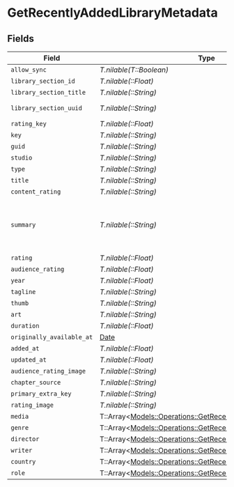 # GetRecentlyAddedLibraryMetadata


## Fields

| Field                                                                                                                                                                                                                              | Type                                                                                                                                                                                                                               | Required                                                                                                                                                                                                                           | Description                                                                                                                                                                                                                        | Example                                                                                                                                                                                                                            |
| ---------------------------------------------------------------------------------------------------------------------------------------------------------------------------------------------------------------------------------- | ---------------------------------------------------------------------------------------------------------------------------------------------------------------------------------------------------------------------------------- | ---------------------------------------------------------------------------------------------------------------------------------------------------------------------------------------------------------------------------------- | ---------------------------------------------------------------------------------------------------------------------------------------------------------------------------------------------------------------------------------- | ---------------------------------------------------------------------------------------------------------------------------------------------------------------------------------------------------------------------------------- |
| `allow_sync`                                                                                                                                                                                                                       | *T.nilable(T::Boolean)*                                                                                                                                                                                                            | :heavy_minus_sign:                                                                                                                                                                                                                 | N/A                                                                                                                                                                                                                                |                                                                                                                                                                                                                                    |
| `library_section_id`                                                                                                                                                                                                               | *T.nilable(::Float)*                                                                                                                                                                                                               | :heavy_minus_sign:                                                                                                                                                                                                                 | N/A                                                                                                                                                                                                                                | 1                                                                                                                                                                                                                                  |
| `library_section_title`                                                                                                                                                                                                            | *T.nilable(::String)*                                                                                                                                                                                                              | :heavy_minus_sign:                                                                                                                                                                                                                 | N/A                                                                                                                                                                                                                                | Movies                                                                                                                                                                                                                             |
| `library_section_uuid`                                                                                                                                                                                                             | *T.nilable(::String)*                                                                                                                                                                                                              | :heavy_minus_sign:                                                                                                                                                                                                                 | N/A                                                                                                                                                                                                                                | 322a231a-b7f7-49f5-920f-14c61199cd30                                                                                                                                                                                               |
| `rating_key`                                                                                                                                                                                                                       | *T.nilable(::Float)*                                                                                                                                                                                                               | :heavy_minus_sign:                                                                                                                                                                                                                 | N/A                                                                                                                                                                                                                                | 59398                                                                                                                                                                                                                              |
| `key`                                                                                                                                                                                                                              | *T.nilable(::String)*                                                                                                                                                                                                              | :heavy_minus_sign:                                                                                                                                                                                                                 | N/A                                                                                                                                                                                                                                | /library/metadata/59398                                                                                                                                                                                                            |
| `guid`                                                                                                                                                                                                                             | *T.nilable(::String)*                                                                                                                                                                                                              | :heavy_minus_sign:                                                                                                                                                                                                                 | N/A                                                                                                                                                                                                                                | plex://movie/5e161a83bea6ac004126e148                                                                                                                                                                                              |
| `studio`                                                                                                                                                                                                                           | *T.nilable(::String)*                                                                                                                                                                                                              | :heavy_minus_sign:                                                                                                                                                                                                                 | N/A                                                                                                                                                                                                                                | Marvel Studios                                                                                                                                                                                                                     |
| `type`                                                                                                                                                                                                                             | *T.nilable(::String)*                                                                                                                                                                                                              | :heavy_minus_sign:                                                                                                                                                                                                                 | N/A                                                                                                                                                                                                                                | movie                                                                                                                                                                                                                              |
| `title`                                                                                                                                                                                                                            | *T.nilable(::String)*                                                                                                                                                                                                              | :heavy_minus_sign:                                                                                                                                                                                                                 | N/A                                                                                                                                                                                                                                | Ant-Man and the Wasp: Quantumania                                                                                                                                                                                                  |
| `content_rating`                                                                                                                                                                                                                   | *T.nilable(::String)*                                                                                                                                                                                                              | :heavy_minus_sign:                                                                                                                                                                                                                 | N/A                                                                                                                                                                                                                                | PG-13                                                                                                                                                                                                                              |
| `summary`                                                                                                                                                                                                                          | *T.nilable(::String)*                                                                                                                                                                                                              | :heavy_minus_sign:                                                                                                                                                                                                                 | N/A                                                                                                                                                                                                                                | Scott Lang and Hope Van Dyne along with Hank Pym and Janet Van Dyne explore the Quantum Realm where they interact with strange creatures and embark on an adventure that goes beyond the limits of what they thought was possible. |
| `rating`                                                                                                                                                                                                                           | *T.nilable(::Float)*                                                                                                                                                                                                               | :heavy_minus_sign:                                                                                                                                                                                                                 | N/A                                                                                                                                                                                                                                | 4.7                                                                                                                                                                                                                                |
| `audience_rating`                                                                                                                                                                                                                  | *T.nilable(::Float)*                                                                                                                                                                                                               | :heavy_minus_sign:                                                                                                                                                                                                                 | N/A                                                                                                                                                                                                                                | 8.3                                                                                                                                                                                                                                |
| `year`                                                                                                                                                                                                                             | *T.nilable(::Float)*                                                                                                                                                                                                               | :heavy_minus_sign:                                                                                                                                                                                                                 | N/A                                                                                                                                                                                                                                | 2023                                                                                                                                                                                                                               |
| `tagline`                                                                                                                                                                                                                          | *T.nilable(::String)*                                                                                                                                                                                                              | :heavy_minus_sign:                                                                                                                                                                                                                 | N/A                                                                                                                                                                                                                                | Witness the beginning of a new dynasty.                                                                                                                                                                                            |
| `thumb`                                                                                                                                                                                                                            | *T.nilable(::String)*                                                                                                                                                                                                              | :heavy_minus_sign:                                                                                                                                                                                                                 | N/A                                                                                                                                                                                                                                | /library/metadata/59398/thumb/1681888010                                                                                                                                                                                           |
| `art`                                                                                                                                                                                                                              | *T.nilable(::String)*                                                                                                                                                                                                              | :heavy_minus_sign:                                                                                                                                                                                                                 | N/A                                                                                                                                                                                                                                | /library/metadata/59398/art/1681888010                                                                                                                                                                                             |
| `duration`                                                                                                                                                                                                                         | *T.nilable(::Float)*                                                                                                                                                                                                               | :heavy_minus_sign:                                                                                                                                                                                                                 | N/A                                                                                                                                                                                                                                | 7474422                                                                                                                                                                                                                            |
| `originally_available_at`                                                                                                                                                                                                          | [Date](https://ruby-doc.org/stdlib-2.6.1/libdoc/date/rdoc/Date.html)                                                                                                                                                               | :heavy_minus_sign:                                                                                                                                                                                                                 | N/A                                                                                                                                                                                                                                | 2023-02-15 00:00:00 +0000 UTC                                                                                                                                                                                                      |
| `added_at`                                                                                                                                                                                                                         | *T.nilable(::Float)*                                                                                                                                                                                                               | :heavy_minus_sign:                                                                                                                                                                                                                 | N/A                                                                                                                                                                                                                                | 1681803215                                                                                                                                                                                                                         |
| `updated_at`                                                                                                                                                                                                                       | *T.nilable(::Float)*                                                                                                                                                                                                               | :heavy_minus_sign:                                                                                                                                                                                                                 | N/A                                                                                                                                                                                                                                | 1681888010                                                                                                                                                                                                                         |
| `audience_rating_image`                                                                                                                                                                                                            | *T.nilable(::String)*                                                                                                                                                                                                              | :heavy_minus_sign:                                                                                                                                                                                                                 | N/A                                                                                                                                                                                                                                | rottentomatoes://image.rating.upright                                                                                                                                                                                              |
| `chapter_source`                                                                                                                                                                                                                   | *T.nilable(::String)*                                                                                                                                                                                                              | :heavy_minus_sign:                                                                                                                                                                                                                 | N/A                                                                                                                                                                                                                                | media                                                                                                                                                                                                                              |
| `primary_extra_key`                                                                                                                                                                                                                | *T.nilable(::String)*                                                                                                                                                                                                              | :heavy_minus_sign:                                                                                                                                                                                                                 | N/A                                                                                                                                                                                                                                | /library/metadata/59399                                                                                                                                                                                                            |
| `rating_image`                                                                                                                                                                                                                     | *T.nilable(::String)*                                                                                                                                                                                                              | :heavy_minus_sign:                                                                                                                                                                                                                 | N/A                                                                                                                                                                                                                                | rottentomatoes://image.rating.rotten                                                                                                                                                                                               |
| `media`                                                                                                                                                                                                                            | T::Array<[Models::Operations::GetRecentlyAddedLibraryMedia](../../models/operations/getrecentlyaddedlibrarymedia.md)>                                                                                                              | :heavy_minus_sign:                                                                                                                                                                                                                 | N/A                                                                                                                                                                                                                                |                                                                                                                                                                                                                                    |
| `genre`                                                                                                                                                                                                                            | T::Array<[Models::Operations::GetRecentlyAddedLibraryGenre](../../models/operations/getrecentlyaddedlibrarygenre.md)>                                                                                                              | :heavy_minus_sign:                                                                                                                                                                                                                 | N/A                                                                                                                                                                                                                                |                                                                                                                                                                                                                                    |
| `director`                                                                                                                                                                                                                         | T::Array<[Models::Operations::GetRecentlyAddedLibraryDirector](../../models/operations/getrecentlyaddedlibrarydirector.md)>                                                                                                        | :heavy_minus_sign:                                                                                                                                                                                                                 | N/A                                                                                                                                                                                                                                |                                                                                                                                                                                                                                    |
| `writer`                                                                                                                                                                                                                           | T::Array<[Models::Operations::GetRecentlyAddedLibraryWriter](../../models/operations/getrecentlyaddedlibrarywriter.md)>                                                                                                            | :heavy_minus_sign:                                                                                                                                                                                                                 | N/A                                                                                                                                                                                                                                |                                                                                                                                                                                                                                    |
| `country`                                                                                                                                                                                                                          | T::Array<[Models::Operations::GetRecentlyAddedLibraryCountry](../../models/operations/getrecentlyaddedlibrarycountry.md)>                                                                                                          | :heavy_minus_sign:                                                                                                                                                                                                                 | N/A                                                                                                                                                                                                                                |                                                                                                                                                                                                                                    |
| `role`                                                                                                                                                                                                                             | T::Array<[Models::Operations::GetRecentlyAddedLibraryRole](../../models/operations/getrecentlyaddedlibraryrole.md)>                                                                                                                | :heavy_minus_sign:                                                                                                                                                                                                                 | N/A                                                                                                                                                                                                                                |                                                                                                                                                                                                                                    |